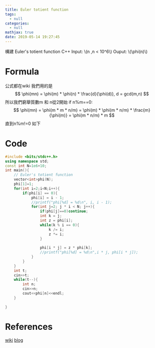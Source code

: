 ```yaml
---
title: Euler totient function
tags:
  - null
categories:
  - null
mathjax: true
date: 2019-05-14 19:27:45
---
```


構建 Euler's totient function C++
Input: \\(n ,n < 10^6\\)
Ouput: \\(\phi(n)\\)
<!--more-->
# Formula
公式都在wiki
我們用的是
$$
\phi(mn) = \phi(m) * \phi(n) * \frac{d}{\phi(d)}, d = gcd(m,n)
$$
所以我們窮舉質數m 和 n從2開始
if n%m==0:
$$
\phi(mn) = \phi(m * m * n/m) = \phi(m) * \phi(m * n/m) * \frac{m}{\phi(m)} = \phi(m * n/m) * m
$$
直到n%m!=0
如下
# Code
```cpp
#include <bits/stdc++.h>
using namespace std;
const int N=1e6+10;
int main(){
	// Euler's totient function
	vector<int>phi(N);
	phi[1]=1;
	for(int i=2;i<N;i++){
		if(phi[i] == 0){
			phi[i] = i - 1;
			//printf("phi[%d] = %d\n", i, i - 1);
			for(int j=2; j * i < N; j++){
				if(phi[j]==0)continue;
				int k = j;
				int z = phi[i];
				while(k % i == 0){
					k /= i;
					z *= i;
				}
				
				phi[i * j] = z * phi[k];
				//printf("phi[%d] = %d\n",i * j, phi[i * j]);
			}
		}
	}
	int t;
	cin>>t;
	while(t--){
		int n;
		cin>>n;
		cout<<phi[n]<<endl;
	}
	
}

```

# References
[wiki](https://en.wikipedia.org/wiki/Euler%27s_totient_function)
[blog](http://peikailiao.blogspot.com/2013/08/euler-function.html)